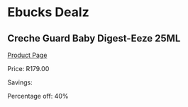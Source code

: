 
# Ebucks Dealz
## Creche Guard Baby Digest-Eeze 25ML
[Product Page](https://www.ebucks.com/web/shop/productSelected.do?prodId=356308228&catId=227677169)

Price: R179.00

Savings: 

Percentage off: 40%
	
